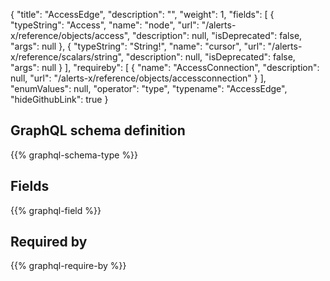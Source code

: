 {
  "title": "AccessEdge",
  "description": "",
  "weight": 1,
  "fields": [
    {
      "typeString": "Access",
      "name": "node",
      "url": "/alerts-x/reference/objects/access",
      "description": null,
      "isDeprecated": false,
      "args": null
    },
    {
      "typeString": "String!",
      "name": "cursor",
      "url": "/alerts-x/reference/scalars/string",
      "description": null,
      "isDeprecated": false,
      "args": null
    }
  ],
  "requireby": [
    {
      "name": "AccessConnection",
      "description": null,
      "url": "/alerts-x/reference/objects/accessconnection"
    }
  ],
  "enumValues": null,
  "operator": "type",
  "typename": "AccessEdge",
  "hideGithubLink": true
}
## GraphQL schema definition

{{% graphql-schema-type %}}

## Fields

{{% graphql-field %}}

## Required by

{{% graphql-require-by %}}
